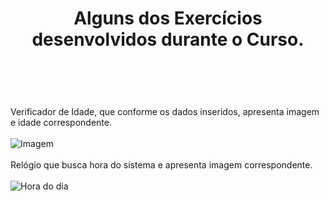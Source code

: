 <!DOCTYPE html>
<html lang="pt-BR">
<head>
    <meta charset="UTF-8">
    <meta http-equiv="X-UA-Compatible" content="IE=edge">
    <meta name="viewport" content="width=device-width, initial-scale=1.0">
    
    
</head>
<body>
    <header>
        <h1>Alguns dos Exercícios desenvolvidos durante o Curso.</h1>
    </header>
                                    
<br></br>
Verificador de Idade, que conforme os dados inseridos, apresenta imagem e idade correspondente.
<br></br>
![Imagem](https://user-images.githubusercontent.com/84667490/137536462-37d5b713-ef87-4547-8a24-13853b94d687.png)
<br></br>
Relógio que busca hora do sistema e apresenta imagem correspondente.
<br></br>
![Hora do dia](https://user-images.githubusercontent.com/84667490/137536843-a7974c68-75b7-40d6-b7c5-61781d0101d8.png)
</body>
</html>
